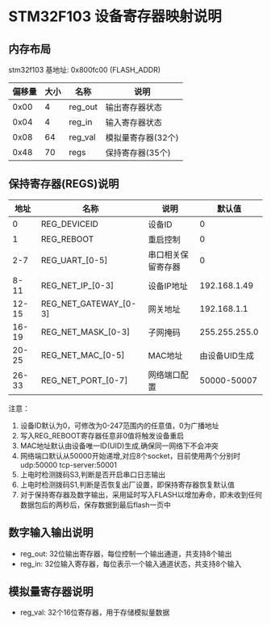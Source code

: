 # STM32F103 设备寄存器映射说明

## 内存布局
stm32f103 基地址: 0x800fc00 (FLASH_ADDR)

| 偏移量 | 大小 | 名称 | 说明 |
|--------|------|------|------|
| 0x00   | 4    | reg_out | 输出寄存器状态 |
| 0x04   | 4    | reg_in  | 输入寄存器状态 |
| 0x08   | 64   | reg_val | 模拟量寄存器(32个) |
| 0x48   | 70   | regs    | 保持寄存器(35个) |

## 保持寄存器(REGS)说明

| 地址 | 名称 | 说明 | 默认值 |
|------|------|------|--------|
| 0    | REG_DEVICEID | 设备ID | 0 |
| 1    | REG_REBOOT | 重启控制 | 0 |
| 2-7  | REG_UART_[0-5] | 串口相关保留寄存器 | 0 |
| 8-11  | REG_NET_IP_[0-3] | 设备IP地址 | 192.168.1.49 |
| 12-15 | REG_NET_GATEWAY_[0-3] | 网关地址 | 192.168.1.1 |
| 16-19 | REG_NET_MASK_[0-3] | 子网掩码 | 255.255.255.0 |
| 20-25 | REG_NET_MAC_[0-5] | MAC地址 | 由设备UID生成 |
| 26-33 | REG_NET_PORT_[0-7] | 网络端口配置 | 50000-50007 |

注意：
1. 设备ID默认为0，可修改为0-247范围内的任意值，0为广播地址
2. 写入REG_REBOOT寄存器任意非0值将触发设备重启
3. MAC地址默认由设备唯一ID(UID)生成,确保同一网络下不会冲突
4. 网络端口默认从50000开始递增,对应8个socket，目前使用两个分别时udp:50000 tcp-server:50001
5. 上电时检测拨码S3,判断是否开启串口日志输出
6. 上电时检测拨码S1,判断是否恢复出厂设置，即保持寄存器恢复默认值
7. 对于保持寄存器及数字输出，采用延时写入FLASH以增加寿命，即未收到任何数据包后的两秒后，保存数据到最后flash一页中

## 数字输入输出说明

- reg_out: 32位输出寄存器，每位控制一个输出通道，共支持8个输出
- reg_in: 32位输入寄存器，每位表示一个输入通道状态，共支持8个输入

## 模拟量寄存器说明

- reg_val: 32个16位寄存器，用于存储模拟量数据


